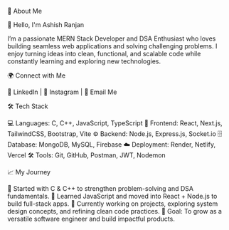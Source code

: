 🚀 About Me

👋 Hello, I'm Ashish Ranjan

I’m a passionate MERN Stack Developer and DSA Enthusiast who loves building seamless web applications and solving challenging problems.
I enjoy turning ideas into clean, functional, and scalable code while constantly learning and exploring new technologies.

🌍 Connect with Me

🔗 LinkedIn
 | 📸 Instagram
 | 📧 Email Me

🛠 Tech Stack

💻 Languages: C, C++, JavaScript, TypeScript
🎨 Frontend: React, Next.js, TailwindCSS, Bootstrap, Vite
⚙️ Backend: Node.js, Express.js, Socket.io
🗄 Database: MongoDB, MySQL, Firebase
☁️ Deployment: Render, Netlify, Vercel
🛠 Tools: Git, GitHub, Postman, JWT, Nodemon

📈 My Journey

🔹 Started with C & C++ to strengthen problem-solving and DSA fundamentals.
🔹 Learned JavaScript and moved into React + Node.js to build full-stack apps.
🔹 Currently working on projects, exploring system design concepts, and refining clean code practices.
🎯 Goal: To grow as a versatile software engineer and build impactful products.
